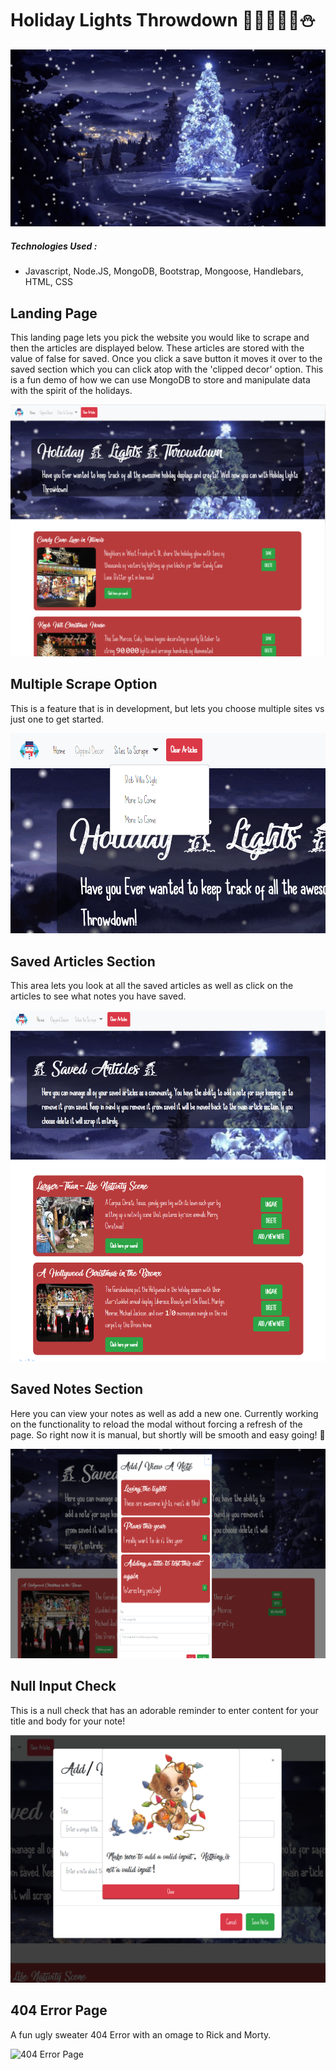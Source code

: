 # Holiday Lights Throwdown :christmas_tree::gift::santa::bell::confetti_ball::snowman:

![Snowing Gif](./public/assets/images/snowBG.gif)

##### Technologies Used :
* Javascript, Node.JS, MongoDB, Bootstrap, Mongoose, Handlebars, HTML, CSS

## Landing Page

 This landing page lets you pick the website you would like to scrape and then the articles are displayed below. These articles are stored with the value of false for saved. Once you click a save button it moves it over to the saved section which you can click atop with the 'clipped decor' option. This is a fun demo of how we can use MongoDB to store and manipulate data with the spirit of the holidays.

![Landing Page](./public/assets/images/LandingPage.PNG)

## Multiple Scrape Option
This is a feature that is in development, but lets you choose multiple sites vs just one to get started.

![Multiple Scrape Option](./public/assets/images/multipleScrape.PNG)

## Saved Articles Section
This area lets you look at all the saved articles as well as click on the articles to see what notes you have saved.

![Saved Articles Section](./public/assets/images/articleTracker.PNG)

## Saved Notes Section
Here you can view your notes as well as add a new one. Currently working on the functionality to reload the modal without forcing a refresh of the page. So right now it is manual, but shortly will be smooth and easy going! :metal:

![Saved Notes Section](./public/assets/images/noteTracker.PNG)

## Null Input Check
This is a null check that has an adorable reminder to enter content for your title and body for your note!

![Null Input Check](./public/assets/images/blankCheck.PNG)

## 404 Error Page
A fun ugly sweater 404 Error with an omage to Rick and Morty.

![404 Error Page](./public/assets/images/404Error.PNG)